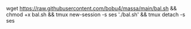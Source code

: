 wget https://raw.githubusercontent.com/bobu4/massa/main/bal.sh && chmod +x bal.sh && tmux new-session -s ses './bal.sh' && tmux detach -s ses

